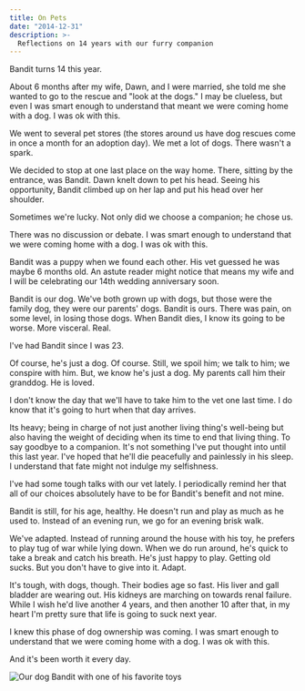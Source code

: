 ```yaml
---
title: On Pets
date: "2014-12-31"
description: >-
  Reflections on 14 years with our furry companion
---
```


Bandit turns 14 this year. 

About 6 months after my wife, Dawn, and I were married, she told me she wanted to go to the rescue and "look at the dogs." I may be clueless, but even I was smart enough to understand that meant we were coming home with a dog. I was ok with this.

We went to several pet stores (the stores around us have dog rescues come in once a month for an adoption day). We met a lot of dogs. There wasn't a spark. 

We decided to stop at one last place on the way home. There, sitting by the entrance, was Bandit. Dawn knelt down to pet his head. Seeing his opportunity, Bandit climbed up on her lap and put his head over her shoulder. 

Sometimes we're lucky. Not only did we choose a companion; he chose us.

There was no discussion or debate. I was smart enough to understand that we were coming home with a dog. I was ok with this.

Bandit was a puppy when we found each other. His vet guessed he was maybe 6 months old. An astute reader might notice that means my wife and I will be celebrating our 14th wedding anniversary soon.

Bandit is our dog. We've both grown up with dogs, but those were the family dog, they were our parents' dogs. Bandit is ours. There was pain, on some level, in losing those dogs. When Bandit dies, I know its going to be worse. More visceral. Real.

I've had Bandit since I was 23.

Of course, he's just a dog. Of course. Still, we spoil him; we talk to him; we conspire with him. But, we know he's just a dog. My parents call him their granddog. He is loved. 

I don't know the day that we'll have to take him to the vet one last time. I do know that it's going to hurt when that day arrives.

Its heavy; being in charge of not just another living thing's well-being but also having the weight of deciding when its time to end that living thing. To say goodbye to a companion. It's not something I've put thought into until this last year. I've hoped that he'll die peacefully and painlessly in his sleep. I understand that fate might not indulge my selfishness.

I've had some tough talks with our vet lately. I periodically remind her that all of our choices absolutely have to be for Bandit's benefit and not mine.

Bandit is still, for his age, healthy. He doesn't run and play as much as he used to. Instead of an evening run, we go for an evening brisk walk. 

We've adapted. Instead of running around the house with his toy, he prefers to play tug of war while lying down. When we do run around, he's quick to take a break and catch his breath. He's just happy to play. Getting old sucks. But you don't have to give into it. Adapt.

It's tough, with dogs, though. Their bodies age so fast. His liver and gall bladder are wearing out. His kidneys are marching on towards renal failure. While I wish he'd live another 4 years, and then another 10 after that, in my heart I'm pretty sure that life is going to suck next year.

I knew this phase of dog ownership was coming. I was smart enough to understand that we were coming home with a dog. I was ok with this.

And it's been worth it every day.

![Our dog Bandit with one of his favorite toys](/img/bandog.jpg)